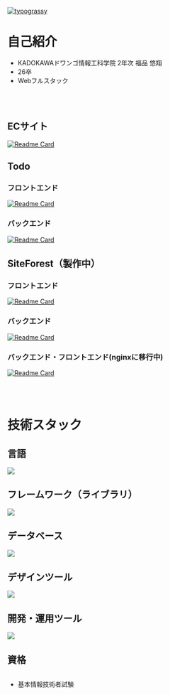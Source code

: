 [![typograssy](https://typograssy.deno.dev/api?text=Haruto%20Fukushina&comment=Haruto%20Fukushina)](https://github.com/kawarimidoll/typograssy)

# 自己紹介
- KADOKAWAドワンゴ情報工科学院 2年次 福品 悠翔
- 26卒
- Webフルスタック 

<br />
<br />


## ECサイト
[![Readme Card](https://github-readme-stats.vercel.app/api/pin/?username=Fukushinaharuto&repo=ShopApp)](https://github.com/Fukushinaharuto/ShopApp)

## Todo
### フロントエンド

[![Readme Card](https://github-readme-stats.vercel.app/api/pin/?username=Fukushinaharuto&repo=TodoFront)](https://github.com/Fukushinaharuto/TodoFront)

### バックエンド
[![Readme Card](https://github-readme-stats.vercel.app/api/pin/?username=Fukushinaharuto&repo=TodoBack)](https://github.com/Fukushinaharuto/TodoBack)


## SiteForest（製作中）
### フロントエンド

[![Readme Card](https://github-readme-stats.vercel.app/api/pin/?username=Fukushinaharuto&repo=SiteForestFront)](https://github.com/Fukushinaharuto/SiteForestFront)

### バックエンド
[![Readme Card](https://github-readme-stats.vercel.app/api/pin/?username=Fukushinaharuto&repo=SiteForestBack)](https://github.com/Fukushinaharuto/SiteForestBack)

### バックエンド・フロントエンド(nginxに移行中)
[![Readme Card](https://github-readme-stats.vercel.app/api/pin/?username=Fukushinaharuto&repo=SiteForestBack)](https://github.com/Fukushinaharuto/SiteForest)





<br />
<br />

# 技術スタック
## 言語
<div style="display: flex;">
  <img src="https://skillicons.dev/icons?i=python,php,javascript,typescript,html,css" />
</div>

## フレームワーク（ライブラリ）
<div style="display: flex;">
  <img src="https://skillicons.dev/icons?i=laravel,next,react,tailwindcss" />
</div>

## データベース
<div style="display: flex;">
  <img src="https://skillicons.dev/icons?i=mysql,postgresql" />
</div>


## デザインツール
<div>
  <img src="https://skillicons.dev/icons?i=figma,ai,ps,xd" />
</div>

## 開発・運用ツール
<div style="display: flex;">
  <img src="https://skillicons.dev/icons?i=postman,docker,git,github" />
</div>

## 資格
<div style="display: flex;">
   <ul>
     <li>基本情報技術者試験</li>
   </ul>
</div>
